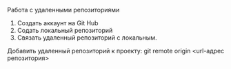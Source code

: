 Работа с удаленными репозиториями

1. Создать аккаунт на Git Hub
2. Содать локальный репозиторий
3. Связать удаленный репозиторий с локальным.

Добавить удаленный репозиторий к проекту: git remote origin <url-адрес репозитория>

